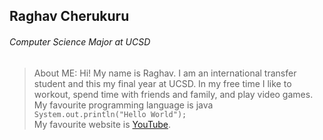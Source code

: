 ## Raghav Cherukuru
###### *Computer Science Major at UCSD*

> About ME: 
Hi! My name is Raghav. I am an international transfer student and this my final year at UCSD. In my free time I like to workout, spend time with friends and family, and play video games.
My favourite programming language is java\
```System.out.println("Hello World");```\
My favourite website is [YouTube](https://www.youtube.com).